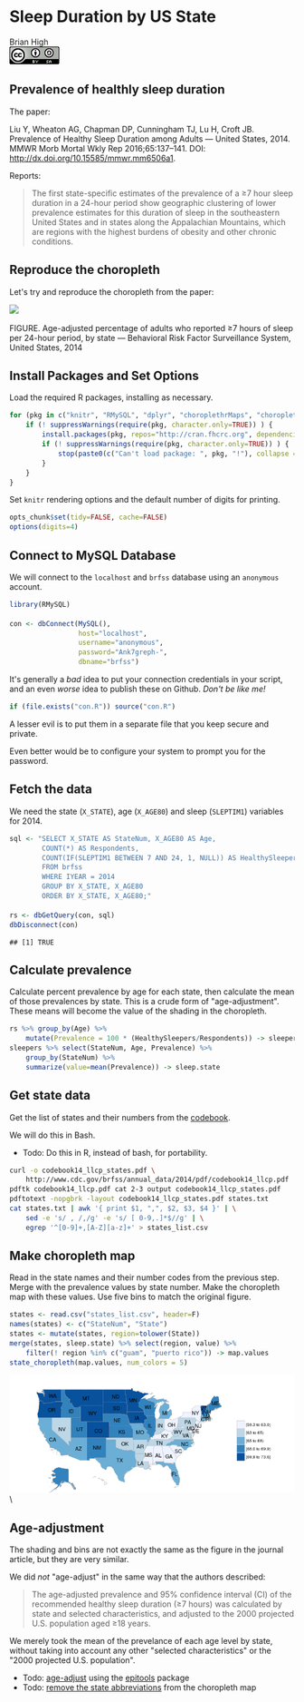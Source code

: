 # Sleep Duration by US State
Brian High  
![CC BY-SA 4.0](cc_by-sa_4.png)  

## Prevalence of healthly sleep duration

The paper:

Liu Y, Wheaton AG, Chapman DP, Cunningham TJ, Lu H, Croft JB. Prevalence of Healthy Sleep Duration among Adults — United States, 2014. MMWR Morb Mortal Wkly Rep 2016;65:137–141. DOI: http://dx.doi.org/10.15585/mmwr.mm6506a1.

Reports:

> The first state-specific estimates of the prevalence of a ≥7 hour sleep duration in a 24-hour period show geographic clustering of lower prevalence estimates for this duration of sleep in the southeastern United States and in states along the Appalachian Mountains, which are regions with the highest burdens of obesity and other chronic conditions. 

## Reproduce the choropleth

Let's try and reproduce the choropleth from the paper:

![](http://www.cdc.gov/mmwr/volumes/65/wr/figures/m6506a1f.gif)

FIGURE. Age-adjusted percentage of adults who reported ≥7 hours of sleep per 24-hour period, by state — Behavioral Risk Factor Surveillance System, United States, 2014

## Install Packages and Set Options

Load the required R packages, installing as necessary.


```r
for (pkg in c("knitr", "RMySQL", "dplyr", "choroplethrMaps", "choroplethr")) {
    if (! suppressWarnings(require(pkg, character.only=TRUE)) ) {
        install.packages(pkg, repos="http://cran.fhcrc.org", dependencies=TRUE)
        if (! suppressWarnings(require(pkg, character.only=TRUE)) ) {
            stop(paste0(c("Can't load package: ", pkg, "!"), collapse = ""))
        }
    }
}
```

Set `knitr` rendering options and the default number of digits for printing.


```r
opts_chunk$set(tidy=FALSE, cache=FALSE)
options(digits=4)
```

## Connect to MySQL Database

We will connect to the `localhost` and `brfss` database using an `anonymous` 
account.


```r
library(RMySQL)

con <- dbConnect(MySQL(), 
                 host="localhost", 
                 username="anonymous", 
                 password="Ank7greph-", 
                 dbname="brfss")
```

It's generally a *bad* idea to put your connection credentials in your script,
and an even *worse* idea to publish these on Github. *Don't be like me!*


```r
if (file.exists("con.R")) source("con.R")
```

A lesser evil is to put them in a separate file that you keep secure and private.

Even better would be to configure your system to prompt you for the password.

## Fetch the data

We need the state (`X_STATE`), age (`X_AGE80`) and sleep (`SLEPTIM1`) variables 
for 2014.


```r
sql <- "SELECT X_STATE AS StateNum, X_AGE80 AS Age, 
        COUNT(*) AS Respondents,
        COUNT(IF(SLEPTIM1 BETWEEN 7 AND 24, 1, NULL)) AS HealthySleepers 
        FROM brfss 
        WHERE IYEAR = 2014 
        GROUP BY X_STATE, X_AGE80 
        ORDER BY X_STATE, X_AGE80;"

rs <- dbGetQuery(con, sql)
dbDisconnect(con)
```

```
## [1] TRUE
```

## Calculate prevalence

Calculate percent prevalence by age for each state, then calculate the mean of
those prevalences by state. This is a crude form of "age-adjustment". These 
means will become the value of the shading in the choropleth.


```r
rs %>% group_by(Age) %>% 
    mutate(Prevalence = 100 * (HealthySleepers/Respondents)) -> sleepers
sleepers %>% select(StateNum, Age, Prevalence) %>% 
    group_by(StateNum) %>% 
    summarize(value=mean(Prevalence)) -> sleep.state
```

## Get state data

Get the list of states and their numbers from the 
[codebook](http://www.cdc.gov/brfss/annual_data/2014/pdf/codebook14_llcp.pdf).

We will do this in Bash. 

- Todo: Do this in R, instead of bash, for portability.


```bash
curl -o codebook14_llcp_states.pdf \
    http://www.cdc.gov/brfss/annual_data/2014/pdf/codebook14_llcp.pdf
pdftk codebook14_llcp.pdf cat 2-3 output codebook14_llcp_states.pdf
pdftotext -nopgbrk -layout codebook14_llcp_states.pdf states.txt
cat states.txt | awk '{ print $1, ",", $2, $3, $4 }' | \
    sed -e 's/ , /,/g' -e 's/ [ 0-9,.]*$//g' | \
    egrep '^[0-9]+,[A-Z][a-z]+' > states_list.csv
```

## Make choropleth map

Read in the state names and their number codes from the previous step. Merge 
with the prevalence values by state number. Make the choropleth map with 
these values. Use five bins to match the original figure.


```r
states <- read.csv("states_list.csv", header=F)
names(states) <- c("StateNum", "State")
states <- mutate(states, region=tolower(State))
merge(states, sleep.state) %>% select(region, value) %>% 
    filter(! region %in% c("guam", "puerto rico")) -> map.values
state_choropleth(map.values, num_colors = 5)
```

![](sleep_duration_files/figure-html/unnamed-chunk-7-1.png)\




## Age-adjustment

The shading and bins are not exactly the same as the figure in the journal
article, but they are very similar. 

We did *not* "age-adjust" in the same way that the authors described:

> The age-adjusted prevalence and 95% confidence interval (CI) of the recommended healthy sleep duration (≥7 hours) was calculated by state and selected characteristics, and adjusted to the 2000 projected U.S. population aged ≥18 years.

We merely took the mean of the prevelance of each age level by state, 
without taking into account any other "selected characteristics" or 
the "2000 projected U.S. population".

- Todo: [age-adjust](http://www.inside-r.org/packages/cran/epitools/docs/ageadjust.direct) using the [epitools](https://cran.r-project.org/web/packages/epitools/index.html) package
- Todo: [remove the state abbreviations](http://www.r-bloggers.com/how-to-remove-state-abbreviations-from-a-choroplethr-map/) from the choropleth map
